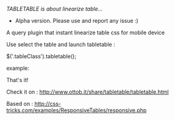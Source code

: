 *TABLETABLE is about linearize table...*

- Alpha version. Please use and report any issue :)


A query plugin that instant linearize table css for mobile device

Use select the table and launch tabletable :

$('.tableClass').tabletable();

example:

<script>
        $( document ).ready(function() {
            $('.mytable2').tabletable();
            $('.mytable1').tabletable();
            $('.mytable').tabletable();
        });
</script>


That's it!

Check it on :
http://www.ottob.it/share/tabletable/tabletable.html 

Based on : 
http://css-tricks.com/examples/ResponsiveTables/responsive.php


